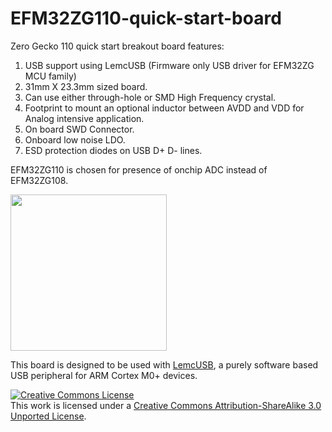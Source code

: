 EFM32ZG110-quick-start-board
============================

Zero Gecko 110 quick start breakout board features:

1. USB support using LemcUSB (Firmware only USB driver for EFM32ZG MCU family)
2. 31mm X 23.3mm sized board.
3. Can use either through-hole or SMD High Frequency crystal.
4. Footprint to mount an optional inductor between AVDD and VDD for Analog intensive application.
5. On board SWD Connector.
6. Onboard low noise LDO.
7. ESD protection diodes on USB D+ D- lines.

EFM32ZG110 is chosen for presence of onchip ADC instead of EFM32ZG108.

<img src="http://www.lemcu.org/EFM32ZG110-Quick-Start-Board.jpg" height="250px" />

This board is designed to be used with [LemcUSB](https://github.com/lemcu/LemcUSB), a purely software based USB peripheral for ARM Cortex M0+ devices.

<a rel="license" href="http://creativecommons.org/licenses/by-sa/3.0/deed.en_US"><img alt="Creative Commons License" style="border-width:0" src="http://i.creativecommons.org/l/by-sa/3.0/88x31.png" /></a><br />This work is licensed under a <a rel="license" href="http://creativecommons.org/licenses/by-sa/3.0/deed.en_US">Creative Commons Attribution-ShareAlike 3.0 Unported License</a>.

